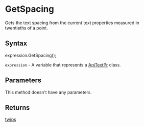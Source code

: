 # GetSpacing

Gets the text spacing from the current text properties measured in twentieths of a point.

## Syntax

expression.GetSpacing();

`expression` - A variable that represents a [ApiTextPr](../ApiTextPr.md) class.

## Parameters

This method doesn't have any parameters.

## Returns

[twips](../../Enumeration/twips.md)